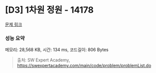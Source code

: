 # [D3] 1차원 정원 - 14178 

[문제 링크](https://swexpertacademy.com/main/code/problem/problemDetail.do?contestProbId=AX_N3oSqcyUDFARi) 

### 성능 요약

메모리: 28,568 KB, 시간: 134 ms, 코드길이: 806 Bytes



> 출처: SW Expert Academy, https://swexpertacademy.com/main/code/problem/problemList.do